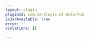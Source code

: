 ```yaml
---
layout: plugin
pluginId: com.marklogic.ml-data-hub
isJarAvailable: true
error: ''
violations: []

---
```

